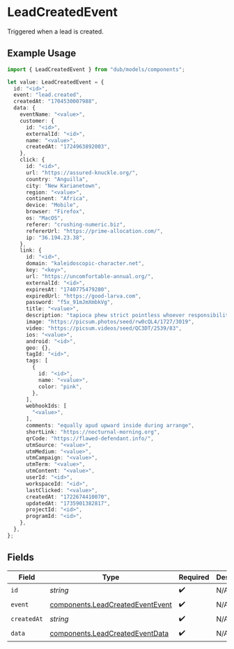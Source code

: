 # LeadCreatedEvent

Triggered when a lead is created.

## Example Usage

```typescript
import { LeadCreatedEvent } from "dub/models/components";

let value: LeadCreatedEvent = {
  id: "<id>",
  event: "lead.created",
  createdAt: "1704530007988",
  data: {
    eventName: "<value>",
    customer: {
      id: "<id>",
      externalId: "<id>",
      name: "<value>",
      createdAt: "1724963892003",
    },
    click: {
      id: "<id>",
      url: "https://assured-knuckle.org/",
      country: "Anguilla",
      city: "New Karianetown",
      region: "<value>",
      continent: "Africa",
      device: "Mobile",
      browser: "Firefox",
      os: "MacOS",
      referer: "crushing-numeric.biz",
      refererUrl: "https://prime-allocation.com/",
      ip: "36.194.23.38",
    },
    link: {
      id: "<id>",
      domain: "kaleidoscopic-character.net",
      key: "<key>",
      url: "https://uncomfortable-annual.org/",
      externalId: "<id>",
      expiresAt: "1740775479280",
      expiredUrl: "https://good-larva.com",
      password: "f5x_91mJmXmbkVg",
      title: "<value>",
      description: "tapioca phew strict pointless whoever responsibility",
      image: "https://picsum.photos/seed/rw0cQL4/1727/3019",
      video: "https://picsum.videos/seed/QC3DT/2539/83",
      ios: "<value>",
      android: "<id>",
      geo: {},
      tagId: "<id>",
      tags: [
        {
          id: "<id>",
          name: "<value>",
          color: "pink",
        },
      ],
      webhookIds: [
        "<value>",
      ],
      comments: "equally apud upward inside during arrange",
      shortLink: "https://nocturnal-morning.org",
      qrCode: "https://flawed-defendant.info/",
      utmSource: "<value>",
      utmMedium: "<value>",
      utmCampaign: "<value>",
      utmTerm: "<value>",
      utmContent: "<value>",
      userId: "<id>",
      workspaceId: "<id>",
      lastClicked: "<value>",
      createdAt: "1722674410070",
      updatedAt: "1735901382817",
      projectId: "<id>",
      programId: "<id>",
    },
  },
};
```

## Fields

| Field                                                                                | Type                                                                                 | Required                                                                             | Description                                                                          |
| ------------------------------------------------------------------------------------ | ------------------------------------------------------------------------------------ | ------------------------------------------------------------------------------------ | ------------------------------------------------------------------------------------ |
| `id`                                                                                 | *string*                                                                             | :heavy_check_mark:                                                                   | N/A                                                                                  |
| `event`                                                                              | [components.LeadCreatedEventEvent](../../models/components/leadcreatedeventevent.md) | :heavy_check_mark:                                                                   | N/A                                                                                  |
| `createdAt`                                                                          | *string*                                                                             | :heavy_check_mark:                                                                   | N/A                                                                                  |
| `data`                                                                               | [components.LeadCreatedEventData](../../models/components/leadcreatedeventdata.md)   | :heavy_check_mark:                                                                   | N/A                                                                                  |